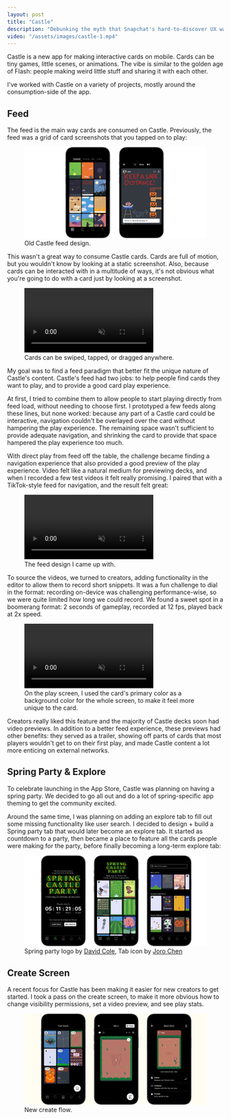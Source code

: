 ```yaml
---
layout: post
title: "Castle"
description: "Debunking the myth that Snapchat's hard-to-discover UX was a key part of their success."
video: "/assets/images/castle-1.mp4"
---
```


Castle is a new app for making interactive cards on mobile. Cards can be tiny games, little scenes, or animations. The vibe is similar to the golden age of Flash: people making weird little stuff and sharing it with each other.

I've worked with Castle on a variety of projects, mostly around the consumption-side of the app.

## Feed

The feed is the main way cards are consumed on Castle. Previously, the feed was a grid of card screenshots that you tapped on to play:

<figure>
  <img src="/assets/images/castle-2.png" class="breakout" />
  <figcaption>Old Castle feed design.</figcaption>
</figure>

This wasn't a great way to consume Castle cards. Cards are full of motion, but you wouldn't know by looking at a static screenshot. Also, because cards can be interacted with in a multitude of ways, it's not obvious what you're going to do with a card just by looking at a screenshot.

<figure>
    <video autoplay loop muted playsinline class="breakout">
      <source src="/assets/images/castle-3.mp4" type="video/mp4">
    </video>
  <figcaption>Cards can be swiped, tapped, or dragged anywhere.</figcaption>
</figure>

My goal was to find a feed paradigm that better fit the unique nature of Castle's content. Castle's feed had two jobs: to help people find cards they want to play, and to provide a good card play experience.

At first, I tried to combine them to allow people to start playing directly from feed load, without needing to choose first. I prototyped a few feeds along these lines, but none worked: because any part of a Castle card could be interactive, navigation couldn't be overlayed over the card without hampering the play experience. The remaining space wasn't sufficient to provide adequate navigation, and shrinking the card to provide that space hampered the play experience too much. 

With direct play from feed off the table, the challenge became finding a navigation experience that also provided a good preview of the play experience. Video felt like a natural medium for previewing decks, and when I recorded a few test videos it felt really promising. I paired that with a TikTok-style feed for navigation, and the result felt great:

<figure>
    <video autoplay loop muted playsinline>
      <source src="/assets/images/castle-4.mp4" type="video/mp4">
    </video>
  <figcaption>The feed design I came up with.</figcaption>
</figure>

To source the videos, we turned to creators, adding functionality in the editor to allow them to record short snippets. It was a fun challenge to dial in the format: recording on-device was challenging performance-wise, so we were quite limited how long we could record. We found a sweet spot in a boomerang format: 2 seconds of gameplay, recorded at 12 fps, played back at 2x speed. 

<figure>
    <video autoplay loop muted playsinline class="breakout">
      <source src="/assets/images/castle-5.mp4" type="video/mp4">
    </video>
  <figcaption>On the play screen, I used the card's primary color as a background color for the whole screen, to make it feel more unique to the card.</figcaption>
</figure>

Creators really liked this feature and the majority of Castle decks soon had video previews. In addition to a better feed experience, these previews had other benefits: they served as a trailer, showing off parts of cards that most players wouldn't get to on their first play, and made Castle content a lot more enticing on external networks.

## Spring Party & Explore

To celebrate launching in the App Store, Castle was planning on having a spring party. We decided to go all out and do a lot of spring-specific app theming to get the community excited. 

Around the same time, I was planning on adding an explore tab to fill out some missing functionality like user search. I decided to design + build a Spring party tab that would later become an explore tab. It started as countdown to a party, then became a place to feature all the cards people were making for the party, before finally becoming a long-term explore tab:

<figure>
  <img src="/assets/images/castle-6.png" class="breakout" />
  <figcaption>Spring party logo by <a href="http://davidcole.me">David Cole</a>, Tab icon by <a href="http://joro.tv">Joro Chen</a></figcaption>
</figure>

## Create Screen

A recent focus for Castle has been making it easier for new creators to get started. I took a pass on the create screen, to make it more obvious how to change visibility permissions, set a video preview, and see play stats.

<figure>
  <img src="/assets/images/castle-7.png" class="breakout" />
  <figcaption>New create flow.</figcaption>
</figure>
